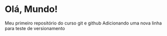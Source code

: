 # Olá, Mundo!
Meu primeiro repositório do curso git e github
Adicionando uma nova linha para teste de versionamento
